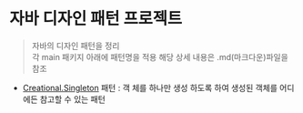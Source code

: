# 자바 디자인 패턴 프로젝트 
> 자바의 디자인 패턴을 정리  
> 각 main 패키지 아래에 패턴명을 적용 해당 상세 내용은 .md(마크다운)파일을 참조

* [Creational.Singleton](https://github.com/kbh0581/JavaDesignPattern/tree/master/src/main/java/Creational.Singleton) 패턴 : 객 체를 하나만 생성 하도록 하여 생성된 객체를 어디에든 참고할 수 있는 패턴



